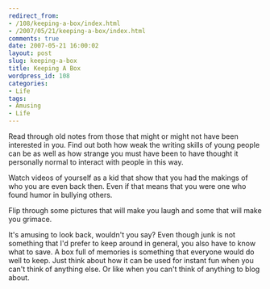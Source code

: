 ```yaml
---
redirect_from:
- /108/keeping-a-box/index.html
- /2007/05/21/keeping-a-box/index.html
comments: true
date: 2007-05-21 16:00:02
layout: post
slug: keeping-a-box
title: Keeping A Box
wordpress_id: 108
categories:
- Life
tags:
- Amusing
- Life
---
```


Read through old notes from those that might or might not have been interested in you.  Find out both how weak the writing skills of young people can be as well as how strange you must have been to have thought it personally normal to interact with people in this way.

Watch videos of yourself as a kid that show that you had the makings of who you are even back then.  Even if that means that you were one who found humor in bullying others.  

Flip through some pictures that will make you laugh and some that will make you grimace.

It's amusing to look back, wouldn't you say?  Even though junk is not something that I'd prefer to keep around in general, you also have to know what to save.  A box full of memories is something that everyone would do well to keep.  Just think about how it can be used for instant fun when you can't think of anything else.  Or like when you can't think of anything to blog about.

